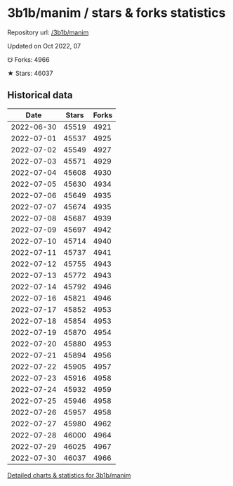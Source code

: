 # 3b1b/manim / stars & forks statistics

Repository url: [/3b1b/manim](https://github.com/3b1b/manim)

Updated on Oct 2022, 07

☋ Forks: 4966

★ Stars: 46037

## Historical data
| Date | Stars | Forks |
|------|-------|-------|
| 2022-06-30 | 45519 | 4921 | 
| 2022-07-01 | 45537 | 4925 | 
| 2022-07-02 | 45549 | 4927 | 
| 2022-07-03 | 45571 | 4929 | 
| 2022-07-04 | 45608 | 4930 | 
| 2022-07-05 | 45630 | 4934 | 
| 2022-07-06 | 45649 | 4935 | 
| 2022-07-07 | 45674 | 4935 | 
| 2022-07-08 | 45687 | 4939 | 
| 2022-07-09 | 45697 | 4942 | 
| 2022-07-10 | 45714 | 4940 | 
| 2022-07-11 | 45737 | 4941 | 
| 2022-07-12 | 45755 | 4943 | 
| 2022-07-13 | 45772 | 4943 | 
| 2022-07-14 | 45792 | 4946 | 
| 2022-07-16 | 45821 | 4946 | 
| 2022-07-17 | 45852 | 4953 | 
| 2022-07-18 | 45854 | 4953 | 
| 2022-07-19 | 45870 | 4954 | 
| 2022-07-20 | 45880 | 4953 | 
| 2022-07-21 | 45894 | 4956 | 
| 2022-07-22 | 45905 | 4957 | 
| 2022-07-23 | 45916 | 4958 | 
| 2022-07-24 | 45932 | 4959 | 
| 2022-07-25 | 45946 | 4958 | 
| 2022-07-26 | 45957 | 4958 | 
| 2022-07-27 | 45980 | 4962 | 
| 2022-07-28 | 46000 | 4964 | 
| 2022-07-29 | 46025 | 4967 | 
| 2022-07-30 | 46037 | 4966 | 


[Detailed charts & statistics for 3b1b/manim](https://reviewgithub.com/rep/3b1b/manim)
